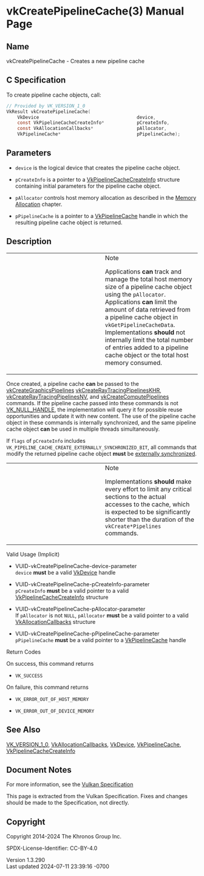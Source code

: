 # vkCreatePipelineCache(3) Manual Page

## Name

vkCreatePipelineCache - Creates a new pipeline cache



## <a href="#_c_specification" class="anchor"></a>C Specification

To create pipeline cache objects, call:

``` c
// Provided by VK_VERSION_1_0
VkResult vkCreatePipelineCache(
    VkDevice                                    device,
    const VkPipelineCacheCreateInfo*            pCreateInfo,
    const VkAllocationCallbacks*                pAllocator,
    VkPipelineCache*                            pPipelineCache);
```

## <a href="#_parameters" class="anchor"></a>Parameters

- `device` is the logical device that creates the pipeline cache object.

- `pCreateInfo` is a pointer to a
  [VkPipelineCacheCreateInfo](https://registry.khronos.org/vulkan/specs/1.3-extensions/man/html/VkPipelineCacheCreateInfo.html) structure
  containing initial parameters for the pipeline cache object.

- `pAllocator` controls host memory allocation as described in the <a
  href="https://registry.khronos.org/vulkan/specs/1.3-extensions/html/vkspec.html#memory-allocation"
  target="_blank" rel="noopener">Memory Allocation</a> chapter.

- `pPipelineCache` is a pointer to a
  [VkPipelineCache](https://registry.khronos.org/vulkan/specs/1.3-extensions/man/html/VkPipelineCache.html) handle in which the resulting
  pipeline cache object is returned.

## <a href="#_description" class="anchor"></a>Description

<table>
<colgroup>
<col style="width: 50%" />
<col style="width: 50%" />
</colgroup>
<tbody>
<tr>
<td class="icon"><em></em></td>
<td class="content">Note
<p>Applications <strong>can</strong> track and manage the total host
memory size of a pipeline cache object using the
<code>pAllocator</code>. Applications <strong>can</strong> limit the
amount of data retrieved from a pipeline cache object in
<code>vkGetPipelineCacheData</code>. Implementations
<strong>should</strong> not internally limit the total number of entries
added to a pipeline cache object or the total host memory
consumed.</p></td>
</tr>
</tbody>
</table>

Once created, a pipeline cache **can** be passed to the
[vkCreateGraphicsPipelines](https://registry.khronos.org/vulkan/specs/1.3-extensions/man/html/vkCreateGraphicsPipelines.html)
[vkCreateRayTracingPipelinesKHR](https://registry.khronos.org/vulkan/specs/1.3-extensions/man/html/vkCreateRayTracingPipelinesKHR.html),
[vkCreateRayTracingPipelinesNV](https://registry.khronos.org/vulkan/specs/1.3-extensions/man/html/vkCreateRayTracingPipelinesNV.html), and
[vkCreateComputePipelines](https://registry.khronos.org/vulkan/specs/1.3-extensions/man/html/vkCreateComputePipelines.html) commands. If
the pipeline cache passed into these commands is not
[VK_NULL_HANDLE](https://registry.khronos.org/vulkan/specs/1.3-extensions/man/html/VK_NULL_HANDLE.html), the implementation will query it
for possible reuse opportunities and update it with new content. The use
of the pipeline cache object in these commands is internally
synchronized, and the same pipeline cache object **can** be used in
multiple threads simultaneously.

If `flags` of `pCreateInfo` includes
`VK_PIPELINE_CACHE_CREATE_EXTERNALLY_SYNCHRONIZED_BIT`, all commands
that modify the returned pipeline cache object **must** be <a
href="https://registry.khronos.org/vulkan/specs/1.3-extensions/html/vkspec.html#fundamentals-threadingbehavior"
target="_blank" rel="noopener">externally synchronized</a>.

<table>
<colgroup>
<col style="width: 50%" />
<col style="width: 50%" />
</colgroup>
<tbody>
<tr>
<td class="icon"><em></em></td>
<td class="content">Note
<p>Implementations <strong>should</strong> make every effort to limit
any critical sections to the actual accesses to the cache, which is
expected to be significantly shorter than the duration of the
<code>vkCreate*Pipelines</code> commands.</p></td>
</tr>
</tbody>
</table>

Valid Usage (Implicit)

- <a href="#VUID-vkCreatePipelineCache-device-parameter"
  id="VUID-vkCreatePipelineCache-device-parameter"></a>
  VUID-vkCreatePipelineCache-device-parameter  
  `device` **must** be a valid [VkDevice](https://registry.khronos.org/vulkan/specs/1.3-extensions/man/html/VkDevice.html) handle

- <a href="#VUID-vkCreatePipelineCache-pCreateInfo-parameter"
  id="VUID-vkCreatePipelineCache-pCreateInfo-parameter"></a>
  VUID-vkCreatePipelineCache-pCreateInfo-parameter  
  `pCreateInfo` **must** be a valid pointer to a valid
  [VkPipelineCacheCreateInfo](https://registry.khronos.org/vulkan/specs/1.3-extensions/man/html/VkPipelineCacheCreateInfo.html) structure

- <a href="#VUID-vkCreatePipelineCache-pAllocator-parameter"
  id="VUID-vkCreatePipelineCache-pAllocator-parameter"></a>
  VUID-vkCreatePipelineCache-pAllocator-parameter  
  If `pAllocator` is not `NULL`, `pAllocator` **must** be a valid
  pointer to a valid [VkAllocationCallbacks](https://registry.khronos.org/vulkan/specs/1.3-extensions/man/html/VkAllocationCallbacks.html)
  structure

- <a href="#VUID-vkCreatePipelineCache-pPipelineCache-parameter"
  id="VUID-vkCreatePipelineCache-pPipelineCache-parameter"></a>
  VUID-vkCreatePipelineCache-pPipelineCache-parameter  
  `pPipelineCache` **must** be a valid pointer to a
  [VkPipelineCache](https://registry.khronos.org/vulkan/specs/1.3-extensions/man/html/VkPipelineCache.html) handle

Return Codes

On success, this command returns  
- `VK_SUCCESS`

On failure, this command returns  
- `VK_ERROR_OUT_OF_HOST_MEMORY`

- `VK_ERROR_OUT_OF_DEVICE_MEMORY`

## <a href="#_see_also" class="anchor"></a>See Also

[VK_VERSION_1_0](https://registry.khronos.org/vulkan/specs/1.3-extensions/man/html/VK_VERSION_1_0.html),
[VkAllocationCallbacks](https://registry.khronos.org/vulkan/specs/1.3-extensions/man/html/VkAllocationCallbacks.html),
[VkDevice](https://registry.khronos.org/vulkan/specs/1.3-extensions/man/html/VkDevice.html), [VkPipelineCache](https://registry.khronos.org/vulkan/specs/1.3-extensions/man/html/VkPipelineCache.html),
[VkPipelineCacheCreateInfo](https://registry.khronos.org/vulkan/specs/1.3-extensions/man/html/VkPipelineCacheCreateInfo.html)

## <a href="#_document_notes" class="anchor"></a>Document Notes

For more information, see the <a
href="https://registry.khronos.org/vulkan/specs/1.3-extensions/html/vkspec.html#vkCreatePipelineCache"
target="_blank" rel="noopener">Vulkan Specification</a>

This page is extracted from the Vulkan Specification. Fixes and changes
should be made to the Specification, not directly.

## <a href="#_copyright" class="anchor"></a>Copyright

Copyright 2014-2024 The Khronos Group Inc.

SPDX-License-Identifier: CC-BY-4.0

Version 1.3.290  
Last updated 2024-07-11 23:39:16 -0700
